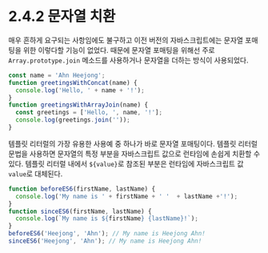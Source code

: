# 2.4.2 문자열 치환

매우 흔하게 요구되는 사항임에도 불구하고 이전 버전의 자바스크립트에는 문자열 포매팅을 위한 이렇다할 기능이 없었다. 때문에 문자열 포매팅을 위해선 주로 `Array.prototype.join` 메소드를 사용하거나 문자열을 더하는 방식이 사용되었다.

```javascript
const name = 'Ahn Heejong';
function greetingsWithConcat(name) {
  console.log('Hello, ' + name + '!');
}
function greetingsWithArrayJoin(name) {
  const greetings = ['Hello, ', name, '!'];
  console.log(greetings.join(''));
}
```

템플릿 리터럴의 가장 유용한 사용예 중 하나가 바로 문자열 포매팅이다. 템플릿 리터럴 문법을 사용하면 문자열의 특정 부분을 자바스크립트 값으로 런타임에 손쉽게 치환할 수 있다. 템플릿 리터럴 내에서 `${value}`로 참조된 부분은 런타임에 자바스크립트 값 `value`로 대체된다.

```javascript
function beforeES6(firstName, lastName) {
  console.log('My name is ' + firstName + ' '  + lastName +'!');
}
function sinceES6(firstName, lastName) {
  console.log(`My name is ${firstName} {lastName}!`);
}
beforeES6('Heejong', 'Ahn'); // My name is Heejong Ahn!
sinceES6('Heejong', 'Ahn'); // My name is Heejong Ahn!
```

